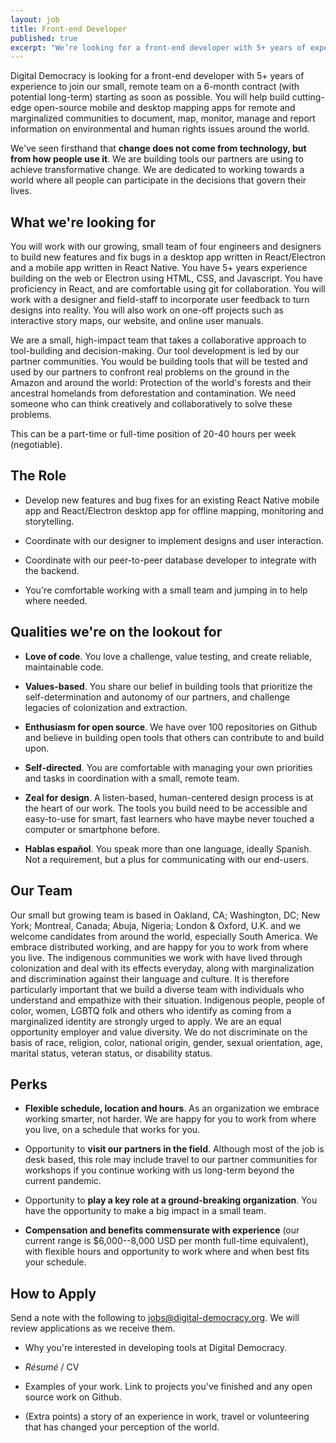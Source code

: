 ```yaml
---
layout: job
title: Front-end Developer
published: true
excerpt: "We’re looking for a front-end developer with 5+ years of experience to join our small, remote team on a 6-month contract (with potential long-term) starting as soon as possible."
---
```

Digital Democracy is looking for a front-end developer with 5+ years of
experience to join our small, remote team on a 6-month contract (with
potential long-term) starting as soon as possible. You will help build
cutting-edge open-source mobile and desktop mapping apps for remote and
marginalized communities to document, map, monitor, manage and report
information on environmental and human rights issues around the world.

We've seen firsthand that **change does not come from technology, but
from how people use it**. We are building tools our partners are using
to achieve transformative change. We are dedicated to working towards a
world where all people can participate in the decisions that govern
their lives.

## What we're looking for

You will work with our growing, small team of four engineers and
designers to build new features and fix bugs in a desktop app written in
React/Electron and a mobile app written in React Native. You have 5+
years experience building on the web or Electron using HTML, CSS, and
Javascript. You have proficiency in React, and are comfortable using git
for collaboration. You will work with a designer and field-staff to
incorporate user feedback to turn designs into reality. You will also
work on one-off projects such as interactive story maps, our website,
and online user manuals.

We are a small, high-impact team that takes a collaborative approach to
tool-building and decision-making. Our tool development is led by our
partner communities. You would be building tools that will be tested and
used by our partners to confront real problems on the ground in the
Amazon and around the world: Protection of the world's forests and their
ancestral homelands from deforestation and contamination. We need
someone who can think creatively and collaboratively to solve these
problems.

This can be a part-time or full-time position of 20-40 hours per week
(negotiable).

## The Role

- Develop new features and bug fixes for an existing React Native
mobile app and React/Electron desktop app for offline mapping,
monitoring and storytelling.

- Coordinate with our designer to implement designs and user
interaction.

- Coordinate with our peer-to-peer database developer to integrate
with the backend.

- You're comfortable working with a small team and jumping in to help
where needed.

## Qualities we're on the lookout for

- **Love of code**. You love a challenge, value testing, and create
reliable, maintainable code.

- **Values-based**. You share our belief in building tools that
prioritize the self-determination and autonomy of our partners,
and challenge legacies of colonization and extraction.

- **Enthusiasm for open source**. We have over 100 repositories on
Github and believe in building open tools that others can
contribute to and build upon.

- **Self-directed**. You are comfortable with managing your own
priorities and tasks in coordination with a small, remote team.

- **Zeal for design**. A listen-based, human-centered design process
is at the heart of our work. The tools you build need to be
accessible and easy-to-use for smart, fast learners who have maybe
never touched a computer or smartphone before.

- **Hablas español**. You speak more than one language, ideally
Spanish. Not a requirement, but a plus for communicating with our
end-users.

## Our Team

Our small but growing team is based in Oakland, CA; Washington, DC; New
York; Montreal, Canada; Abuja, Nigeria; London & Oxford, U.K. and we
welcome candidates from around the world, especially South America. We
embrace distributed working, and are happy for you to work from where
you live. The indigenous communities we work with have lived through
colonization and deal with its effects everyday, along with
marginalization and discrimination against their language and culture.
It is therefore particularly important that we build a diverse team with
individuals who understand and empathize with their situation.
Indigenous people, people of color, women, LGBTQ folk and others who
identify as coming from a marginalized identity are strongly urged to
apply. We are an equal opportunity employer and value diversity. We do
not discriminate on the basis of race, religion, color, national origin,
gender, sexual orientation, age, marital status, veteran status, or
disability status.

## Perks

- **Flexible schedule, location and hours**. As an organization we
embrace working smarter, not harder. We are happy for you to work
from where you live, on a schedule that works for you.

- Opportunity to **visit our partners in the field**. Although most of
the job is desk based, this role may include travel to our partner
communities for workshops if you continue working with us
long-term beyond the current pandemic.

- Opportunity to **play a key role at a ground-breaking
organization**. You have the opportunity to make a big impact in a
small team.

- **Compensation and benefits commensurate with experience** (our
current range is $6,000--8,000 USD per month full-time
equivalent), with flexible hours and opportunity to work where and
when best fits your schedule.

## How to Apply

Send a note with the following to
[jobs@digital-democracy.org](mailto:jobs@digital-democracy.org).
We will review applications as we receive them.

- Why you're interested in developing tools at Digital Democracy.

- *Résumé* / CV

- Examples of your work. Link to projects you've finished and any open
source work on Github.

- (Extra points) a story of an experience in work, travel or
volunteering that has changed your perception of the world.
